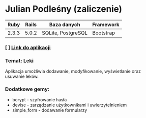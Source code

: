 # Julian Podleśny (zaliczenie)
| Ruby | Rails | Baza danych | Framework |
| ------ | ------ | ------ | ------ |
| 2.3.3 | 5.0.2 | SQLite, PostgreSQL | Bootstrap |

### [ ] [Link do aplikacji](https://intense-brook-60837.herokuapp.com/)

### Temat: Leki
Aplikacja umożliwia dodawanie, modyfikowanie, wyświetlanie oraz usuwanie leków.

### Dodatkowe gemy:<br />
- bcrypt - szyfrowanie hasła
- devise - zarządzanie użytkownikami i uwierzytelnieniem
- simple_form - dodawanie formularzy
